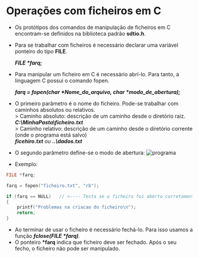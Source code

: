# Operações com ficheiros em C

+ Os protótipos dos comandos de manipulação de ficheiros em C encontram-se definidos na biblioteca padrão <b>sdtio.h</b>.
+ Para se trabalhar com ficheiros é necessário declarar uma variável ponteiro do tipo <b>FILE</b>. </br>

    <em><b>FILE *farq;</b></em>
    
+ Para manipular um ficheiro em C é necessário abrí-lo. Para tanto, a linguagem C possui o comando fopen. 

     <em><b>farq = fopen(char *Nome_do_arquivo, char *modo_de_abertura);</b></em> </br>

+ O primeiro parâmetro é o nome do ficheiro. Pode-se trabalhar com caminhos absolutos ou relativos.<br/>
           > Caminho absoluto: descrição de um caminho desde o diretório raiz.<br/>
                 <em><b>C:\\MinhaPasta\\ficheiro.txt</b></em><br/>
           > Caminho relativo: descrição de um caminho desde o diretório corrente (onde o programa está salvo)<br/>
                <em><b>ficehiro.txt</b> ou <b>..\\dados.txt</em></b><br/>

+ O segundo parâmetro define-se o modo de abertura:
             ![programa](/markdowns/abertura.png) 
+ Exemplo:            
``` C
FILE *farq;

farq = fopen("ficheiro.txt", "rb");

if (farq == NULL)   // <---- Testa se o ficheiro foi aberto corretamente.
{
    printf("Problemas na criacao do ficheiro\n");
    return;
} 
```
+ Ao terminar de usar o ficheiro é necessário fechá-lo. Para isso usamos a função <em><b>fclose(FILE *farq)</b></em>. 
+ O ponteiro <b>*farq</b> indica que ficheiro deve ser fechado. Após o seu fecho, o ficheiro não pode ser manipulado.


